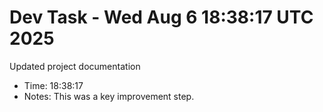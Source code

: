 # Dev Task - Wed Aug  6 18:38:17 UTC 2025
Updated project documentation
- Time: 18:38:17
- Notes: This was a key improvement step.
